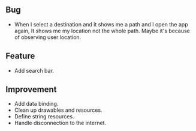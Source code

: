 ## Bug
- When I select a destination and it shows me a path and I open the app again, It shows me my location not the whole path. Maybe it's because of observing user location.

## Feature
- Add search bar.

## Improvement
- Add data binding.
- Clean up drawables and resources.
- Define string resources.
- Handle disconnection to the internet.